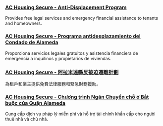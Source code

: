 <RenderIf language="en,tl">

### [AC Housing Secure - Anti-Displacement Program](https://www.centrolegal.org/achousingsecure/)

Provides free legal services and emergency financial assistance to tenants and homeowners.

</RenderIf>

<RenderIf language="es">

### [AC Housing Secure - Programa antidesplazamiento del Condado de Alameda](https://www.centrolegal.org/achousingsecure/)

Proporciona servicios legales gratuitos y asistencia financiera de emergencia a inquilinos y propietarios de viviendas.

</RenderIf>

<RenderIf language="zh">

### [AC Housing Secure - 阿拉米達縣反被迫遷離計劃](https://www.centrolegal.org/achousingsecure/)

為租戶和業主提供免費法律服務和緊急財務援助。

</RenderIf>

<RenderIf language="vi">

### [AC Housing Secure - Chương trình Ngăn Chuyển chỗ ở Bắt buộc của Quận Alameda](https://www.centrolegal.org/achousingsecure/)

Cung cấp dịch vụ pháp lý miễn phí và hỗ trợ tài chính khẩn cấp cho người thuê nhà và chủ nhà.

</RenderIf>
